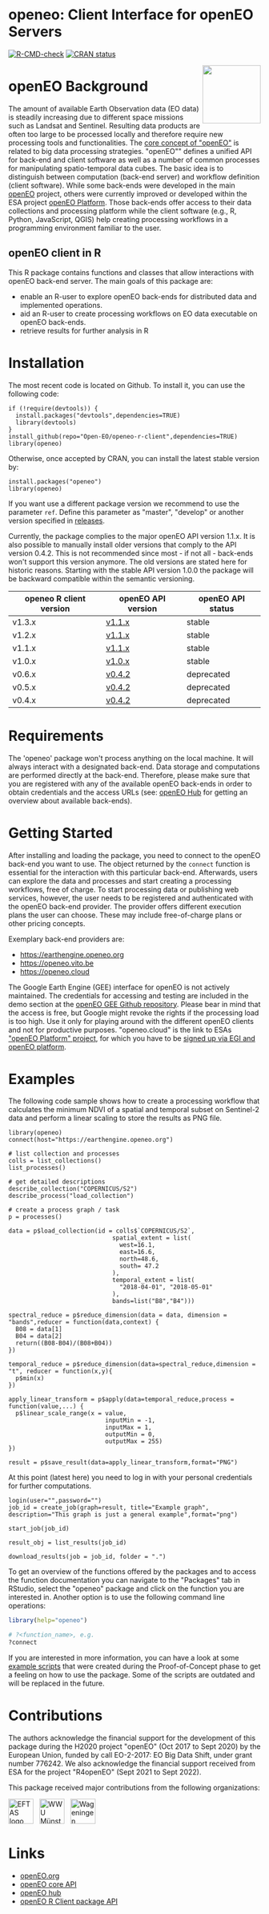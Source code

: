 openeo: Client Interface for openEO Servers
====
<!-- badges: start -->
[![R-CMD-check](https://github.com/Open-EO/openeo-r-client/actions/workflows/R-CMD-check.yaml/badge.svg)](https://github.com/Open-EO/openeo-r-client/actions/workflows/R-CMD-check.yaml)
[![CRAN status](https://www.r-pkg.org/badges/version/openeo)](https://CRAN.R-project.org/package=openeo)
<!-- badges: end -->

<img src='man/figures/logo.png' align="right" height="116" />

# openEO Background

The amount of available Earth Observation data (EO data) is steadily increasing due to different space missions such as Landsat and Sentinel. Resulting data products are often too large to be processed locally and therefore require new processing tools and functionalities. The [core concept of "openEO"](https://openeo.org/about.html) is related to big data processing strategies. "openEO"" defines a unified API for back-end and client software as well as a number of common processes for manipulating spatio-temporal data cubes. The basic idea is to distinguish between computation (back-end server) and workflow definition (client software).
While some back-ends were developed in the main [openEO](https://openeo.org/) project, others were currently improved or developed within the ESA project [openEO Platform](https://openeo.cloud/). Those back-ends offer access to their data collections and processing platform while the client software (e.g., R, Python, JavaScript, QGIS) help creating processing workflows in a programming environment familiar to the user.

## openEO client in R

This R package contains functions and classes that allow interactions with openEO back-end server. The main goals of this package are:
* enable an R-user to explore openEO back-ends for distributed data and implemented operations.
* aid an R-user to create processing workflows on EO data executable on openEO back-ends.
* retrieve results for further analysis in R

# Installation

The most recent code is located on Github. To install it, you can use the following code:
```
if (!require(devtools)) {
  install.packages("devtools",dependencies=TRUE)
  library(devtools)
}
install_github(repo="Open-EO/openeo-r-client",dependencies=TRUE)
library(openeo)
```

Otherwise, once accepted by CRAN, you can install the latest stable version by:

```
install.packages("openeo")
library(openeo)

```

If you want use a different package version we recommend to use the parameter `ref`. Define this parameter as "master", "develop" or another version specified in [releases](https://github.com/Open-EO/openeo-r-client/releases).

Currently, the package complies to the major openEO API version 1.1.x. It is also possible to manually install older versions that comply to the API version 0.4.2. This is not recommended since most - if not all - back-ends won't support this version anymore. The old versions are stated here for historic reasons. Starting with the stable API version 1.0.0 the package will be backward compatible within the semantic versioning.

| openeo R client version | openEO API version | openEO API status |
| --- | --- | --- |
| v1.3.x | [v1.1.x](https://openeo.org/documentation/1.0/developers/api/reference.html) | stable |
| v1.2.x | [v1.1.x](https://openeo.org/documentation/1.0/developers/api/reference.html) | stable |
| v1.1.x | [v1.1.x](https://openeo.org/documentation/1.0/developers/api/reference.html) | stable |
| v1.0.x | [v1.0.x](https://openeo.org/documentation/1.0/developers/api/reference.html) | stable |
| v0.6.x | [v0.4.2](https://openeo.org/documentation/0.4/developers/api/reference.html) | deprecated |
| v0.5.x | [v0.4.2](https://openeo.org/documentation/0.4/developers/api/reference.html) | deprecated |
| v0.4.x | [v0.4.2](https://openeo.org/documentation/0.4/developers/api/reference.html) | deprecated |

# Requirements

The 'openeo' package won't process anything on the local machine. It will always interact with a designated back-end. Data storage and computations are performed directly at the back-end. Therefore, please make sure that you are registered with any of the available openEO back-ends in order to obtain credentials and the access URLs (see: [openEO Hub](https://hub.openeo.org/) for getting an overview about available back-ends). 

# Getting Started

After installing and loading the package, you need to connect to the openEO back-end you want to use. The object returned by the `connect` function is essential for the interaction with this particular back-end. Afterwards, users can explore the data and processes and start creating a processing workflows, free of charge. To start processing data or publishing web services, however, the user needs to be registered and authenticated with the openEO back-end provider. The provider offers different execution plans the user can choose. These may include free-of-charge plans or other pricing concepts.

Exemplary back-end providers are:
* https://earthengine.openeo.org
* https://openeo.vito.be
* https://openeo.cloud

The Google Earth Engine (GEE) interface for openEO is not actively maintained. The credentials for accessing and testing are included in the demo section at the [openEO GEE Github repository](https://github.com/Open-EO/openeo-earthengine-driver). Please bear in mind that the access is free, but Google might revoke the rights if the processing load is too high. Use it only for playing around with the different openEO clients and not for productive purposes. "openeo.cloud" is the link to ESAs ["openEO Platform" project](https://openeo.cloud/), for which you have to be [signed up via EGI and openEO platform](https://openeo.cloud/#plans).

# Examples
The following code sample shows how to create a processing workflow that calculates the minimum NDVI of a spatial and temporal subset on Sentinel-2 data and perform a linear scaling to store the results as PNG file. 

```
library(openeo)
connect(host="https://earthengine.openeo.org")

# list collection and processes
colls = list_collections()
list_processes()

# get detailed descriptions
describe_collection("COPERNICUS/S2")
describe_process("load_collection")

# create a process graph / task
p = processes()

data = p$load_collection(id = colls$`COPERNICUS/S2`,
                             spatial_extent = list(
                               west=16.1,
                               east=16.6,
                               north=48.6,
                               south= 47.2
                             ),
                             temporal_extent = list(
                               "2018-04-01", "2018-05-01"
                             ),
                             bands=list("B8","B4")))

spectral_reduce = p$reduce_dimension(data = data, dimension = "bands",reducer = function(data,context) {
  B08 = data[1]
  B04 = data[2]
  return((B08-B04)/(B08+B04))
})

temporal_reduce = p$reduce_dimension(data=spectral_reduce,dimension = "t", reducer = function(x,y){
  p$min(x)
})

apply_linear_transform = p$apply(data=temporal_reduce,process = function(value,...) {
  p$linear_scale_range(x = value, 
                           inputMin = -1, 
                           inputMax = 1, 
                           outputMin = 0, 
                           outputMax = 255)
})

result = p$save_result(data=apply_linear_transform,format="PNG")
```

At this point (latest here) you need to log in with your personal credentials for further computations.

```                                
login(user="",password="")
job_id = create_job(graph=result, title="Example graph", description="This graph is just a general example",format="png")

start_job(job_id)

result_obj = list_results(job_id)

download_results(job = job_id, folder = ".")

```

To get an overview of the functions offered by the packages and to access the function documentation you can navigate to the "Packages" tab in RStudio, select the "openeo" package and click on the function you are interested in. Another option is to use the following command line operations:

```R
library(help="openeo")

# ?<function_name>, e.g.
?connect
```

If you are interested in more information, you can have a look at some [example scripts](https://github.com/Open-EO/openeo-r-client/tree/master/examples) that were created during the Proof-of-Concept phase to get a feeling on how to use the package. Some of the scripts are outdated and will be replaced in the future.


# Contributions
The authors acknowledge the financial support for the development of this package during the H2020 project "openEO" (Oct 2017 to Sept 2020) by the European Union, funded by call EO-2-2017: EO Big Data Shift, under grant number 776242. We also acknowledge the financial support received from ESA for the project "R4openEO" (Sept 2021 to Sept 2022). 

This package received major contributions from the following organizations:

[<img src="https://www.eftas.de/images/branding.png" alt="EFTAS logo" title="EFTAS" height="50">](https://www.eftas.de) &nbsp;
[<img src="https://www.uni-muenster.de/imperia/md/images/allgemein/farbunabhaengig/wwu.svg" alt="WWU Münster logo" title="WWU Münster" height="50">](https://www.uni-muenster.de/de/) &nbsp;
[<img src="https://www.wur.nl/upload/588ff8ef-9c0d-4c68-a5d3-5a4c5a9cde6b_WUR_RGB_standard_2021-site.svg" alt="Wageningen University logo" title="Wageningen University" height="50">](https://www.wur.nl)

# Links
* [openEO.org](https://openeo.org/)
* [openEO core API](https://openeo.org/documentation/1.0/developers/api/reference.html)
* [openEO hub](https://hub.openeo.org/)
* [openEO R Client package API](https://open-eo.github.io/openeo-r-client/)
